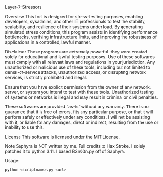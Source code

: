 Layer-7-Stressors

Overview
This tool is designed for stress-testing purposes, enabling developers, sysadmins, and other IT professionals to test the stability, scalability, and resilience of their systems under load. By generating simulated stress conditions, this program assists in identifying performance bottlenecks, verifying infrastructure limits, and improving the robustness of applications in a controlled, lawful manner.

Disclaimer
These programs are extremely powerful. they were created solely for educational and lawful testing purposes. Use of these softwares must comply with all relevant laws and regulations in your jurisdiction. Any unauthorized or malicious use of these tools, including but not limited to denial-of-service attacks, unauthorized access, or disrupting network services, is strictly prohibited and illegal.

Ensure that you have explicit permission from the owner of any network, server, or system you intend to test with these tools. Unauthorized testing of systems or networks is illegal and may result in criminal or civil penalties.

These softwares are provided “as-is” without any warranty. There is no guarantee that it is free of errors, fits any particular purpose, or that it will perform safely or effectively under any conditions. I will not be assisting with it, or liable for any damages, direct or indirect, resulting from the use or inability to use this.

License
This software is licensed under the MIT License.

Note
Saphyra is NOT written by me. Full credits to Hax Stroke. I solely patched it to python 3.11.
I based B3n00n.py off of Saphyra.

Usage:
```bash
python <scriptname>.py <url>
